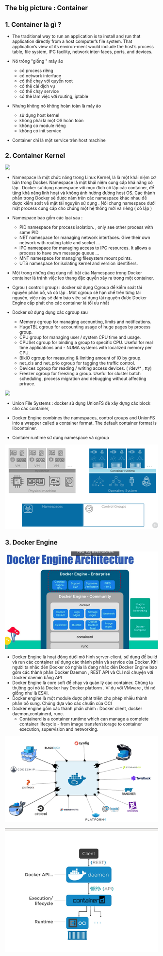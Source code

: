 ## The big picture : Container 


## 1. Container là gì ?


- The traditional way to run an application is to install and run that application directly from a host computer’s file system. That application’s view of its environ-ment would include the host’s process table, file system, IPC facility, network inter-faces, ports, and devices.

- Nó trông "giống " máy ảo
    - có process riêng
    - có network interface
    - có thể chạy với quyền root
    - có thể cài dịch vụ
    - có thể chạy service
    - có thẻ làm việc với routing, iptable

- Nhưng không nó không hoàn toàn là máy ảo
    - sử dụng host kernel
    - không phải là một OS hoàn toàn
    - không có module riêng
    - không có init service

- Container chỉ là một service trên host machine



## 2. Container Kernel 


![](https://cdn-images-1.medium.com/max/800/1*Zusvp8MI28yU27SVSG0wcA.png)

- Namespace là một chức năng trong Linux Kernel, là là một khái niệm cơ bản trong Docker. Namespace là một khái niệm cung cấp khả năng cô lập . Docker sử dụng namespace với mục đích cô lập các container, để tăng khả năng linh hoạt và không ảnh hướng đướng host OS. Các thành phần trong Docker sẽ được năm trên các namespace khác nhau để được kiểm soát về mặt tài nguyên sử dụng . Nói chung namespace dưới mặt process cung cấp cho chúng một hệ thống mới và riêng ( cô lập )

- Namespace bao gồm các lọai sau : 
    - PID namespace for process isolation. , only see other process with same PID
    - NET namespace for managing network interfaces. Give their own network with routing table and socket ...
    - IPC namespace for managing access to IPC resources. It allows  a process to have own message queue ...
    - MNT namespace for managing filesystem mount points.
    - UTS namespace for isolating kernel and version identifiers.

- Một trong những ứng dụng nổi bật của Namespace trong Docker container là tránh việc leo thang đặc quyền xảy ra trong một container.
 
- Cgrou ( controll group) : docker sử dụng Cgroup để kiểm soát tài nguyên phân bổ, và cô lập . Một cgroup sẽ hạn chế trên từng tài nguyên, việc này sẽ đảm bảo việc sử dụng tài nguyên được Docker Engine cấp phát cho các container là tối ưu nhất 

- Docker sử dụng dụng các cgroup sau
    - Memory cgroup for managing accounting, limits and notifications.
    - HugeTBL cgroup for accounting usage of huge pages by process group.
    - CPU group for managing user / system CPU time and usage.
    - CPUSet cgroup for binding a group to specific CPU. Useful for real time applications and - NUMA systems with localized memory per CPU.
    - BlkIO cgroup for measuring & limiting amount of IO by group.
    - net_cls and net_prio cgroup for tagging the traffic control.
    - Devices cgroup for reading / writing access devices. ( /dev/* , tty)
    - Freezer cgroup for freezing a group. Useful for cluster batch scheduling, process migration and debugging without affecting prtrace.

![](https://cdn-images-1.medium.com/max/800/1*gVgi1TEvAF4ufVDr-LK4ZA.png)


- Union File Systems : docker sử dụng UnionFS đẻ xây dựng các block cho các container, 

- Docker Engine combines the namespaces, control groups and UnionFS into a wrapper called a container format. The default container format is libcontainer.


- Contaier runtime sử dụng namespace và cgroup 


![](image/2.png)

## 3. Docker Engine

![](image/3.png)


- Docker Engine là hoạt động dưới mô hình server-client, sử dụng để build và run các container sử dụng các thành phần và service của Docker.  Khi người ta nhắc đến Docker có nghĩa là đang nhắc đến Docker Engine bao gồm các thành phần Docker Daemon , REST API và CLI nói chuyện với Docker daemin bằng API 
- Docker Engine là core soft để chạy và quản lý các container. Chúng ta thường gọi nó là Docker hay Docker platform . Ví dụ với VMware , thì nó giống như là ESXI. 
- Docker engine là một module được phát triển cho phép nhiều thành phần bổ sung. Chúng dựa vào các chuẩn của OCI
- Docker engine gồm các thành phần chính : Docker client,  docker daemon,containerd, runc. 
    - Containerd is a container runtime which can manage a complete container lifecycle - from image transfer/storage to container execution, supervision and networking.


![](image/4.png)

![](image/5.png)
